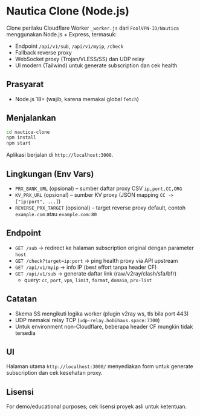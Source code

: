 # Nautica Clone (Node.js)

Clone perilaku Cloudflare Worker `_worker.js` dari `FoolVPN-ID/Nautica` menggunakan Node.js + Express, termasuk:
- Endpoint `/api/v1/sub`, `/api/v1/myip`, `/check`
- Fallback reverse proxy
- WebSocket proxy (Trojan/VLESS/SS) dan UDP relay
- UI modern (Tailwind) untuk generate subscription dan cek health

## Prasyarat
- Node.js 18+ (wajib, karena memakai global `fetch`)

## Menjalankan
```bash
cd nautica-clone
npm install
npm start
```
Aplikasi berjalan di `http://localhost:3000`.

## Lingkungan (Env Vars)
- `PRX_BANK_URL` (opsional) – sumber daftar proxy CSV `ip,port,CC,ORG`
- `KV_PRX_URL` (opsional) – sumber KV proxy (JSON mapping `CC -> ["ip:port", ...]`)
- `REVERSE_PRX_TARGET` (opsional) – target reverse proxy default, contoh `example.com` atau `example.com:80`

## Endpoint
- `GET /sub` → redirect ke halaman subscription original dengan parameter `host`
- `GET /check?target=ip:port` → ping health proxy via API upstream
- `GET /api/v1/myip` → info IP (best effort tanpa header CF)
- `GET /api/v1/sub` → generate daftar link (raw/v2ray/clash/sfa/bfr)
  - query: `cc`, `port`, `vpn`, `limit`, `format`, `domain`, `prx-list`

## Catatan
- Skema SS mengikuti logika worker (plugin v2ray ws, tls bila port 443)
- UDP memakai relay TCP (`udp-relay.hobihaus.space:7300`)
- Untuk environment non-Cloudflare, beberapa header CF mungkin tidak tersedia

## UI
Halaman utama `http://localhost:3000/` menyediakan form untuk generate subscription dan cek kesehatan proxy.

## Lisensi
For demo/educational purposes; cek lisensi proyek asli untuk ketentuan.
